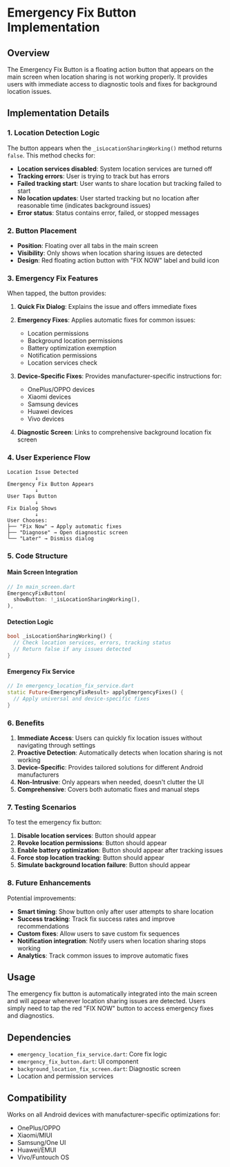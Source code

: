 # Emergency Fix Button Implementation

## Overview
The Emergency Fix Button is a floating action button that appears on the main screen when location sharing is not working properly. It provides users with immediate access to diagnostic tools and fixes for background location issues.

## Implementation Details

### 1. Location Detection Logic
The button appears when the `_isLocationSharingWorking()` method returns `false`. This method checks for:

- **Location services disabled**: System location services are turned off
- **Tracking errors**: User is trying to track but has errors
- **Failed tracking start**: User wants to share location but tracking failed to start
- **No location updates**: User started tracking but no location after reasonable time (indicates background issues)
- **Error status**: Status contains error, failed, or stopped messages

### 2. Button Placement
- **Position**: Floating over all tabs in the main screen
- **Visibility**: Only shows when location sharing issues are detected
- **Design**: Red floating action button with "FIX NOW" label and build icon

### 3. Emergency Fix Features
When tapped, the button provides:

1. **Quick Fix Dialog**: Explains the issue and offers immediate fixes
2. **Emergency Fixes**: Applies automatic fixes for common issues:
   - Location permissions
   - Background location permissions
   - Battery optimization exemption
   - Notification permissions
   - Location services check

3. **Device-Specific Fixes**: Provides manufacturer-specific instructions for:
   - OnePlus/OPPO devices
   - Xiaomi devices
   - Samsung devices
   - Huawei devices
   - Vivo devices

4. **Diagnostic Screen**: Links to comprehensive background location fix screen

### 4. User Experience Flow

```
Location Issue Detected
         ↓
Emergency Fix Button Appears
         ↓
User Taps Button
         ↓
Fix Dialog Shows
         ↓
User Chooses:
├── "Fix Now" → Apply automatic fixes
├── "Diagnose" → Open diagnostic screen
└── "Later" → Dismiss dialog
```

### 5. Code Structure

#### Main Screen Integration
```dart
// In main_screen.dart
EmergencyFixButton(
  showButton: !_isLocationSharingWorking(),
),
```

#### Detection Logic
```dart
bool _isLocationSharingWorking() {
  // Check location services, errors, tracking status
  // Return false if any issues detected
}
```

#### Emergency Fix Service
```dart
// In emergency_location_fix_service.dart
static Future<EmergencyFixResult> applyEmergencyFixes() {
  // Apply universal and device-specific fixes
}
```

### 6. Benefits

1. **Immediate Access**: Users can quickly fix location issues without navigating through settings
2. **Proactive Detection**: Automatically detects when location sharing is not working
3. **Device-Specific**: Provides tailored solutions for different Android manufacturers
4. **Non-Intrusive**: Only appears when needed, doesn't clutter the UI
5. **Comprehensive**: Covers both automatic fixes and manual steps

### 7. Testing Scenarios

To test the emergency fix button:

1. **Disable location services**: Button should appear
2. **Revoke location permissions**: Button should appear
3. **Enable battery optimization**: Button should appear after tracking issues
4. **Force stop location tracking**: Button should appear
5. **Simulate background location failure**: Button should appear

### 8. Future Enhancements

Potential improvements:
- **Smart timing**: Show button only after user attempts to share location
- **Success tracking**: Track fix success rates and improve recommendations
- **Custom fixes**: Allow users to save custom fix sequences
- **Notification integration**: Notify users when location sharing stops working
- **Analytics**: Track common issues to improve automatic fixes

## Usage

The emergency fix button is automatically integrated into the main screen and will appear whenever location sharing issues are detected. Users simply need to tap the red "FIX NOW" button to access emergency fixes and diagnostics.

## Dependencies

- `emergency_location_fix_service.dart`: Core fix logic
- `emergency_fix_button.dart`: UI component
- `background_location_fix_screen.dart`: Diagnostic screen
- Location and permission services

## Compatibility

Works on all Android devices with manufacturer-specific optimizations for:
- OnePlus/OPPO
- Xiaomi/MIUI
- Samsung/One UI
- Huawei/EMUI
- Vivo/Funtouch OS
